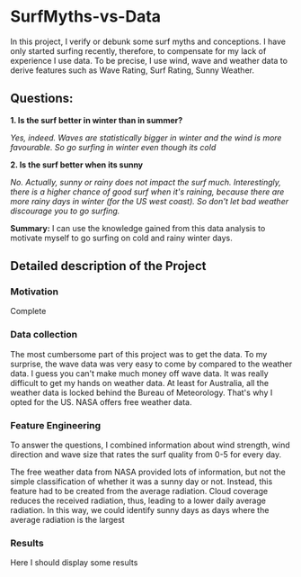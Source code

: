 # SurfMyths-vs-Data
In this project, I verify or debunk some surf myths and conceptions. I have only started surfing recently, therefore, to compensate for my lack of experience I use data. To be precise, I use wind, wave and weather data to derive features such as Wave Rating, Surf Rating, Sunny Weather.

## Questions:
**1. Is the surf better in winter than in summer?**

*Yes, indeed. Waves are statistically bigger in winter and the wind is more favourable. So go surfing in winter even though its cold*

**2. Is the surf better when its sunny**

*No. Actually, sunny or rainy does not impact the surf much. Interestingly, there is a higher chance of good surf when it's raining, because there are more rainy days in winter (for the US west coast). So don't let bad weather discourage you to go surfing.*

**Summary:** I can use the knowledge gained from this data analysis to motivate myself to go surfing on cold and rainy winter days.

## Detailed description of the Project
### Motivation
Complete

### Data collection
The most cumbersome part of this project was to get the data. To my surprise, the wave data was very easy to come by compared to the weather data. I guess you can't make much money off wave data. It was really difficult to get my hands on weather data. At least for Australia, all the weather data is locked behind the Bureau of Meteorology. That's why I opted for the US. NASA offers free weather data.

### Feature Engineering
To answer the questions, I combined information about wind strength, wind direction and wave size that rates the surf quality from 0-5 for every day.

The free weather data from NASA provided lots of information, but not the simple classification of whether it was a sunny day or not. Instead, this feature had to be created from the average radiation. Cloud coverage reduces the received radiation, thus, leading to a lower daily average radiation. In this way, we could identify sunny days as days where the average radiation is the largest

### Results
Here I should display some results
